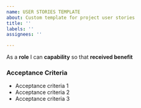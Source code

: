 ```yaml
---
name: USER STORIES TEMPLATE
about: Custom template for project user stories
title: ''
labels: ''
assignees: ''

---
```


As a **role** I can **capability** so that **received benefit**


### Acceptance Criteria

- Acceptance criteria 1
- Acceptance criteria 2
- Acceptance criteria 3
